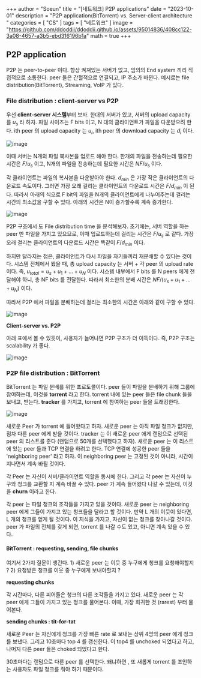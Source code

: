 +++
author = "Soeun"
title = "[네트워크] P2P applications"
date = "2023-10-01"
description = "P2P application(BitTorrent) vs. Server-client architecture "
categories = [
    "CS"
]
tags = [
    "네트워크"
]
image = "https://github.com/ddoddii/ddoddii.github.io/assets/95014836/408cc122-3a08-4657-a3b5-ebd316196b1a"
math = true
+++

## P2P application
P2P 는 peer-to-peer 이다. 항상 켜져있는 서버가 없고, 임의의 End system 끼리 직접적으로 소통한다. peer 들은 간헐적으로 연결되고, IP 주소가 바뀐다. 예시로는 file distribution(BitTorrent), Streaming, VoIP 가 있다. 

### File distribution : client-server vs P2P

우선 **client-server 시스템**부터 보자. 한대의 서버가 있고, 서버의 upload capacity 를  $u_s$ 라 하자. 파일 사이즈는 F bits 이고, N 대의 클라이언트가 파일을 다운받으려 한다. ith peer 의 upload capacity 는 $u_i$, ith peer 의 download capacity 는 $d_i$ 이다.  

![image](https://github.com/ddoddii/ddoddii.github.io/assets/95014836/5f5b4cc0-5cf2-4295-8eac-3b85f0640c60)

이때 서버는 N개의 파일 복사본을 업로드 해야 한다. 한개의 파일을 전송하는데 필요한 시간은 $F/u_s$ 이고, N개의 파일을 전송하는데 필요한 시간은 $NF/u_s$ 이다. 

각 클라이언트는 파일의 복사본을 다운받아야 한다. $d_{min}$ 은 가장 작은 클라이언트의 다운로드 속도이다. 그러면 가장 오래 걸리는 클라이언트의 다운로드 시간은 $F/d_{min}$ 이 된다. 따라서 아래의 식으로 F bit의 파일을 N개의 클라이언트에게 나누어주는데 걸리는 시간의 최소값을 구할 수 있다. 아래의 시간은 N이 증가할수록 계속 증가한다. 

![image](https://github.com/ddoddii/ddoddii.github.io/assets/95014836/903b55cb-8483-446f-9027-bbc7a1185241)

P2P 구조에서 도 File distribution time 을 분석해보자. 초기에는, 서버 역할을 하는 peer 만 파일을 가지고 있으므로, 이때 업로드하는데 걸리는 시간은 $F/u_s$ 로 같다. 가장 오래 걸리는 클라이언트의 다운로드 시간은 똑같이 $F/d_{min}$ 이다. 

하지만 달라지는 점은, 클라이언트가 다시 파일을 자기들끼리 재분배할 수 있다는 것이다. 시스템 전체에서 봤을 때, 총 upload capacity 는 서버 + 각 peer 의 upload rate 이다. 즉, $u_{total} = u_{s}+ u_{1} + ... + u_N$ 이다. 시스템 내부에서 F bits 를 N peers 에게 전달해야 하니, 총 NF bits 를 전달한다. 따라서 최소한의 분배 시간은 $NF/(u_s+u_1+...+u_N)$ 이다. 

따라서 P2P 에서 파일을 분배하는데 걸리는 최소한의 시간은 아래와 같이 구할 수 있다. 

![image](https://github.com/ddoddii/ddoddii.github.io/assets/95014836/69999e2d-59ad-4d86-822f-db8183522851)

**Client-server vs. P2P**

아래 표에서 볼 수 있듯이, 사용자가 늘어나면 P2P 구조가 더 이득이다. 즉, P2P 구조는 scalability 가 좋다. 

![image](https://github.com/ddoddii/ddoddii.github.io/assets/95014836/beb8ffd2-557f-47e5-a912-adc8214e283d)

### P2P file distribution : BitTorrent

BitTorrent 는 파일 분배를 위한 프로토콜이다. peer 들이 파일을 분배하기 위해 그룹에 참여하는데, 이것을 **torrent** 라고 한다. torrent 내에 있는 peer 들은 file chunk 들을 보내고, 받는다.  **tracker** 를 가지고, torrent 에 참여하는 peer 들을 트래킹한다. 

![image](https://github.com/ddoddii/ddoddii.github.io/assets/95014836/25c489af-4df7-422a-9566-316fb757b2dc)

새로운 Peer 가 torrent 에 들어왔다고 하자. 새로운 peer 는 아직 파일 청크가 없지만, 점차 다른 peer 에게 받을 것이다. tracker 는 이 새로운 peer 에게 랜덤으로 선택된 peer 의 리스트를 준다 (랜덤으로 50개를 선택했다고 하자). 새로운 peer 는 이 리스트에 있는 peer 들과 TCP 연결을 하려고 한다. TCP 연결에 성공한 peer 들을 'neighboring peer' 라고 하자. 이 neighboring peer 는 고정된 것이 아니라, 시간이 지나면서 계속 바뀔 것이다. 

각 Peer 는 자신이 서버/클라이언트 역할을 동시에 한다. 그리고 각 peer 는 자신이 누구와 청크를 교환할 지 계속 바꿀 수 있다. peer 가 계속 들어왔다 나갈 수 있는데, 이것을 **churn** 이라고 한다. 

각 peer 는 파일 청크의 조각들을 가지고 있을 것이다. 새로운 peer 는 neighboring peer 에게 그들이 가지고 있는 청크들을 달라고 할 것이다. 만약 L 개의 이웃이 있다면, L 개의 청크를 얻게 될 것이다. 이 지식을 가지고, 자신이 없는 청크를 찾아나갈 것이다. peer 가 파일의 전체를 갖게 되면, torrent 를 나갈 수도 있고, 아니면 계속 있을 수 있다. 

#### BitTorrent : requesting, sending, file chunks

여기서 2가지 질문이 생긴다. 1) 새로운 peer 는 이웃 중 누구에게 청크를 요청해야할지 ? 2) 요청받은 청크를 이웃 중 누구에게 보내야할지 ?

**requesting chunks**

각 시간마다, 다른 피어들은 청크의 다른 조각들을 가지고 있다. 새로운 peer 는 각 peer 에게 그들이 가지고 있는 청크를 물어본다. 이때, 가장 희귀한 것 (rarest) 부터 물어본다. 

**sending chunks : tit-for-tat**

새로운 Peer 는 자신에게 청크를 가장 빠른 rate 로 보내는 상위 4명의 peer 에게 청크를 보낸다. 그리고 10초마다 top 4 를 갱신한다. 이 top4 를 unchoked 되었다고 하고, 나머지 다른 peer 들은 choked 되었다고 한다. 

30초마다는 랜덤으로 다른 peer 를 선택한다. 왜냐하면 , 또 새롭게 torrent 를 조인하는 사용자도 파일 청크를 줘야 하기 때문이다. 